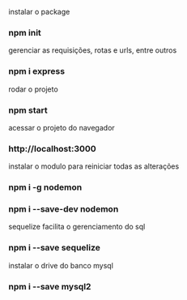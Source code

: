 
instalar o package
### npm init

gerenciar as requisições, rotas e urls, entre outros
### npm i express

rodar o projeto
### npm start

acessar o projeto do navegador
### http://localhost:3000

instalar o modulo para reiniciar todas as alterações
### npm i -g nodemon
### npm i --save-dev nodemon

sequelize facilita o gerenciamento do sql
### npm i --save sequelize

instalar o drive do banco mysql
### npm i --save mysql2